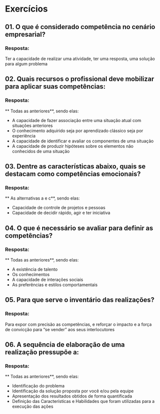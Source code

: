 # Exercícios


## 01. O que é considerado competência no cenário empresarial?

### Resposta:
Ter a capacidade de realizar uma atividade, ter uma resposta, uma solução para algum problema


## 02. Quais recursos o profissional deve mobilizar para aplicar suas competências:

### Resposta:
** Todas as anteriores**, sendo elas:
- A capacidade de fazer associação entre uma situação atual com situações anteriores
- O conhecimento adquirido seja por aprendizado clássico seja por experiência
- A capacidade de identificar e avaliar os componentes de uma situação
- A capacidade de produzir hipóteses sobre os elementos não conhecidos de uma situação


## 03. Dentre as características abaixo, quais se destacam como competências emocionais?

### Resposta:
** As alternativas a e c**, sendo elas:
- Capacidade de controle de projetos e pessoas
- Capacidade de decidir rápido, agir e ter iniciativa


## 04. O que é necessário se avaliar para definir as competências?

### Resposta:
** Todas as anteriores**, sendo elas:
- A existência de talento
- Os conhecimentos
- A capacidade de interações sociais
- As preferências e estilos comportamentais


## 05. Para que serve o inventário das realizações?

### Resposta:
Para expor com precisão as competências, e reforçar o impacto e a força de convicção para “se vender” aos seus interlocutores


## 06. A sequência de elaboração de uma realização pressupõe a:

### Resposta:
** Todas as anteriores**, sendo elas:
- Identificação do problema
- Identificação da solução proposta por você e/ou pela equipe
- Apresentação dos resultados obtidos de forma quantificada
- Definição das Características e Habilidades que foram utilizadas para a execução das ações